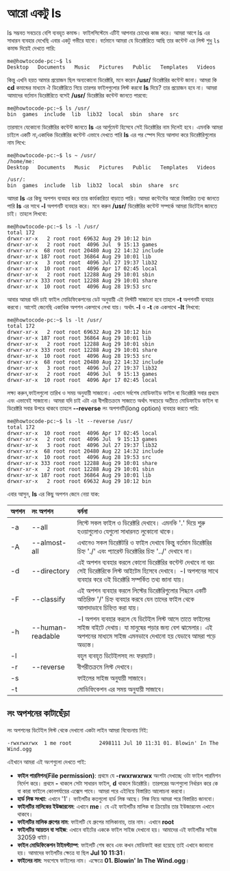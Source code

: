 # আরো একটু ls

ls সম্ভবত সবচেয়ে বেশি ব্যবহৃত কমান্ড। ফাইলসিস্টেমে এটিই আপনার চোখের কাজ করে। আমরা আগে ls এর সাধারন ব্যবহার দেখেছি এবার একটু গভীরে যাবো। বর্তমানে আমরা যে ডিরেক্টরিতে আছি তার কন্টেন্ট এর লিস্ট শুধু `ls` কমান্ড দিয়েই দেখতে পারি:

```text
me@howtocode-pc:~$ ls
Desktop   Documents   Music   Pictures   Public   Templates   Videos
```

কিন্তু এখনি হয়ত আমার প্রয়োজন ছিল অন্যকোনো ডিরেক্টরি, মনে করেন **/usr/** ডিরেক্টরির কন্টেন্ট জানা। আমরা কি **cd** কমান্ডের মাধ্যমে ঐ ডিরেক্টরিতে গিয়ে তারপর ফাইলগুলোর লিস্ট করবো **ls** দিয়ে? তার প্রয়োজন হবে না। আমরা আমাদের বর্তমান ডিরেক্টরিতে বসেই **/usr/** ডিরেক্টরির কন্টেন্ট জানতে পারবো:

```text
me@howtocode-pc:~$ ls /usr/
bin  games  include  lib  lib32  local  sbin  share  src
```

তারমানে যেকোনো ডিরেক্টরির কন্টেন্ট জানতে **ls** এর আর্গুমেন্ট হিসেবে সেই ডিরেক্টরির নাম দিলেই হবে। এমনকি আমরা চাইলে একটি না,একাধিক ডিরেক্টরির কন্টেন্ট এভাবে দেখতে পারি **ls** এর পর স্পেস দিয়ে আলাদা করে ডিরেক্টরিগুলোর নাম লিখে:

```text
me@howtocode-pc:~$ ls ~ /usr/
/home/me:
Desktop   Documents   Music   Pictures   Public   Templates   Videos

/usr/:
bin  games  include  lib  lib32  local  sbin  share  src
```

আমরা **ls** এর কিছু অপশন ব্যবহার করে তার কার্যকারিতা বাড়াতে পারি। আমরা কন্টেন্টের আরো বিস্তারিত তথ্য জানতে পারি **ls** এর সাথে **-l** অপশনটি ব্যবহার করে। মনে করুন **/usr/** ডিরেক্টরির কন্টেন্ট সম্পর্কে আমরা ডিটেইল জানতে চাই। তাহলে লিখবো:

```text
me@howtocode-pc:~$ ls -l /usr/
total 172
drwxr-xr-x   2 root root 69632 Aug 29 10:12 bin
drwxr-xr-x   2 root root  4096 Jul  9 15:13 games
drwxr-xr-x  68 root root 20480 Aug 22 14:32 include
drwxr-xr-x 187 root root 36864 Aug 29 10:01 lib
drwxr-xr-x   3 root root  4096 Jul 27 19:37 lib32
drwxr-xr-x  10 root root  4096 Apr 17 02:45 local
drwxr-xr-x   2 root root 12288 Aug 29 10:01 sbin
drwxr-xr-x 333 root root 12288 Aug 29 10:01 share
drwxr-xr-x  10 root root  4096 Aug 28 19:53 src
```

আবার আমরা যদি চাই ফাইল মোডিফিকেশনের ডেট অনুযায়ী এই লিস্টটি সাজানো‌ হবে তাহলে **-t** অপশনটি ব্যবহার করবো। আগেই জেনেছি একাধিক অপশন একসাথে লেখা যায়। অর্থাৎ **-l** ও **-t** কে একসাথে **-lt** লিখবো:

```text
me@howtocode-pc:~$ ls -lt /usr/
total 172
drwxr-xr-x   2 root root 69632 Aug 29 10:12 bin
drwxr-xr-x 187 root root 36864 Aug 29 10:01 lib
drwxr-xr-x   2 root root 12288 Aug 29 10:01 sbin
drwxr-xr-x 333 root root 12288 Aug 29 10:01 share
drwxr-xr-x  10 root root  4096 Aug 28 19:53 src
drwxr-xr-x  68 root root 20480 Aug 22 14:32 include
drwxr-xr-x   3 root root  4096 Jul 27 19:37 lib32
drwxr-xr-x   2 root root  4096 Jul  9 15:13 games
drwxr-xr-x  10 root root  4096 Apr 17 02:45 local
```

লক্ষ্য করুন,ফাইলগুলো তারিখ ও সময় অনুযায়ী সাজানো। এখানে সর্বশেষ মোডিফাইড ফাইল বা ডিরেক্টরি সবার প্রথমে এবং এভাবেই সাজানো। আমরা যদি চাই এটা এর বীপরীতক্রমে সাজাতে অর্থাৎ সবচেয়ে অতীতে মোডিফাইড ফাইল বা ডিরেক্টরি সবার উপরে থাকবে তাহলে **--reverse** লং অপশনটি\(long option\) ব্যবহার করতে পারি:

```text
me@howtocode-pc:~$ ls -lt --reverse /usr/
total 172
drwxr-xr-x  10 root root  4096 Apr 17 02:45 local
drwxr-xr-x   2 root root  4096 Jul  9 15:13 games
drwxr-xr-x   3 root root  4096 Jul 27 19:37 lib32
drwxr-xr-x  68 root root 20480 Aug 22 14:32 include
drwxr-xr-x  10 root root  4096 Aug 28 19:53 src
drwxr-xr-x 333 root root 12288 Aug 29 10:01 share
drwxr-xr-x   2 root root 12288 Aug 29 10:01 sbin
drwxr-xr-x 187 root root 36864 Aug 29 10:01 lib
drwxr-xr-x   2 root root 69632 Aug 29 10:12 bin
```

এবার আসুন, **ls** এর কিছু অপশন জেনে নেয়া যাক:

| অপশন | লং অপশন | বর্ননা |
| :--- | :--- | :--- |
| -a | --all | লিস্টে সকল ফাইল ও ডিরেক্টরি দেখাবে। এমনকি '.' দিয়ে শুরু হওয়াগুলোও যেগুলো সাধারনত লুকোনো থাকে। |
| -A | --almost-all | এখানেও সকল ডিরেক্টটরি ও ফাইল দেখাবে কিন্তু বর্তমান ডিরেক্টরির চিহ্ন './' এবং প্যারেন্ট ডিরেক্টরির চিহ্ন '../' দেখাবে না। |
| -d | --directory | এই অপশন ব্যবহার করলে কোনো ডিরেক্টরির কন্টেন্ট দেখাবে না বরং সেই ডিরেক্টরিকে লিস্ট আইটেম হিসেবে দেখাবে। -l অপশনের সাথে ব্যবহার করে ওই ডিরেক্টরি সম্পর্কিত তথ্য জানা যায়। |
| -F | --classify | এই অপশন ব্যবহার করলে লিস্টের ডিরেক্টরিগুলোর পিছনে একটি অতিরিক্ত '/' চিহ্ন ব্যবহার করবে যেন তাদের ফাইল থেকে আলাদাভাবে চিহ্নিত করা যায়। |
| -h | --human-readable | -l অপশন ব্যবহার করলে যে ডিটেইল লিস্ট আসে তাতে ফাইলের সাইজ বাইটে দেখায়। যা মানুষের পড়ার জন্য বেশ ঝামেলার। এই অপশনের মাধ্যমে সাইজ এমনভাবে দেখানো হয় যেভাবে আমরা পড়ে অভ্যস্ত। |
| -l |  | বহুল ব্যবহৃত ডিটেইলসহ লং ফরম্যাট। |
| -r | --reverse | বীপরীতক্রমে লিস্ট দেখাবে। |
| -s |  | ফাইলের সাইজ অনুযায়ী সাজাবে। |
| -t |  | মোডিফিকেশন এর সময় অনুযায়ী সাজাবে। |

## লং অপশনের কাটাছেঁড়া

লং অপশনের ডিটেইল লিস্ট থেকে দেখানো একটা লাইন আমরা বিবেচনায় নিই:

```text
-rwxrwxrwx  1 me root         2498111 Jul 10 11:31 01. Blowin' In The Wind.ogg
```

এইখানে আমরা এই অংশগুলো দেখতে পাই:

* **ফাইল পারমিশন\(File permission\)**: প্রথমে যে **-rwxrwxrwx** অংশটা দেখাচ্ছে ওটা ফাইল পারমিশন নির্দেশ করে। প্রথমে **-** থাকলে সেটা সাধারন ফাইল, **d** থাকলে ডিরেক্টরি। তারপরের অংশগুলো নির্ধারন করে কে বা কারা ফাইলে কোনপর্যায়ের এক্সেস পাবে। আমরা পরে এইনিয়ে বিস্তারিত আলোচনা করবো।
* **হার্ড লিঙ্ক সংখ্যা**: এখানে '1'। ফাইলটির কতগুলো হার্ড লিঙ্ক আছে। লিঙ্ক নিয়ে আমরা পরে বিস্তারিত জানবো।
* **ফাইলটির মালিকের ইউজারনেম**: এখানে **me**। যে এই ফাইলটির মালিক বা ক্রিয়েটর তার ইউজারনেম এখানে থাকবে।
* **ফাইলটির মালিক গ্রুপের নাম**: ফাইলটি যে গ্রুপের মালিকানায়, তার নাম। এখানে **root**
* **ফাইলটির আয়তন বা সাইজ**: এখানে বাইটের এককে ফাইল সাইজ দেখানো হয়। আমাদের এই ফাইলটির সাইজ 32059 বাইট।
* **ফাইল মোডিফিকেশন টাইমস্ট্যাম্প**: ফাইলটি শেষ কবে এবং কখন মোডিফাই করা হয়েছে তাই এখানে জানানো হয়। আমাদের ফাইলটির ক্ষেত্রে যা ছিল **Jul 10 11:31**।
* **ফাইলের নাম**: সবশেষে ফাইলের নাম। এক্ষেত্রে **01. Blowin' In The Wind.ogg**।

